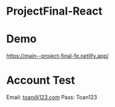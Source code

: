 # ProjectFinal-React
# Demo
https://main--project-final-fe.netlify.app/
# Account Test
Email: toan@123.com
Pass: Toan123
